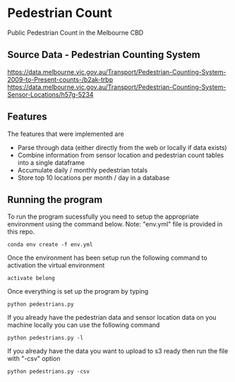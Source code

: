# Pedestrian Count
Public Pedestrian Count in the Melbourne CBD

## Source Data - Pedestrian Counting System
https://data.melbourne.vic.gov.au/Transport/Pedestrian-Counting-System-2009-to-Present-counts-/b2ak-trbp
https://data.melbourne.vic.gov.au/Transport/Pedestrian-Counting-System-Sensor-Locations/h57g-5234 

## Features
The features that were implemented are 
- Parse through data (either directly from the web or locally if data exists)
- Combine information from sensor location and pedestrian count tables into a single dataframe
- Accumulate daily / monthly pedestrian totals
- Store top 10 locations per month / day in a database

## Running the program
To run the program sucessfully you need to setup the appropriate environment using the command below. Note: "env.yml" file is provided in this repo.
```
conda env create -f env.yml
```

Once the environment has been setup run the following command to activation the virtual environment
```
activate belong
```

Once everything is set up the program by typing
```
python pedestrians.py
```
If you already have the pedestrian data and sensor location data on you machine locally you can use the following command
```
python pedestrians.py -l
```
If you already have the data you want to upload to s3 ready then run the file with "-csv" option
```
python pedestrians.py -csv
```



